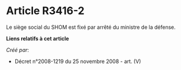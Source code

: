 # Article R3416-2

Le siège social du SHOM est fixé par arrêté du ministre de la défense.

**Liens relatifs à cet article**

_Créé par_:

  - Décret n°2008-1219 du 25 novembre 2008 - art. (V)
